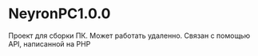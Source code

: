 # NeyronPC1.0.0
Проект для сборки ПК. Может работать удаленно. Связан с помощью API, написанной на PHP
